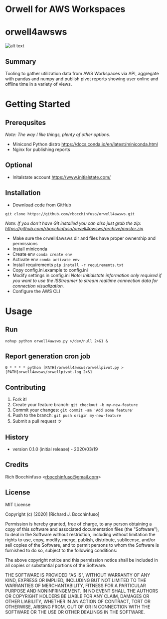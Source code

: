 # Orwell for AWS Workspaces


# orwell4awsws
![alt text](https://www.peaceproject.com/wp-content/uploads/LS255-In-Time-Of-Universal-Deceit-Bumper-Sticker.jpg?sfvrsn=74f89f35_1 "Orwell for AWS Workspaces")


## Summary
Tooling to gather utilization data from AWS Workspaces via API, aggregate with pandas and numpy and publish pivot reports showing user online and offline time in a variety of views.

# Getting Started

## Prerequsites
_Note: The way I like things, plenty of other options._
- Minicond Python distro
https://docs.conda.io/en/latest/miniconda.html
- Nginx for publishing reports

## Optional
- Initalstate account
https://www.initialstate.com/


## Installation 
- Download code from GitHub
```
git clone https://github.com/rbocchinfuso/orwell4awsws.git
```
_Note:  If you don't have Git installed you can also just grab the zip: https://github.com/rbocchinfuso/orwell4awsws/archive/master.zip_

- Make sure the orwell4awsws dir and files have proper ownership and permissions
- Install miniconda
- Create env
`conda create env`
- Activate env
`conda activate env`
- Install requirements
`pip install -r requirements.txt`
- Copy config.ini.example to config.ini
- Modify settings in config.ini
_Note: Initialstate information only required if you want to use the ISStreamer to stream realtime connection data for connection visualization._
- Configure the AWS CLI


# Usage

## Run
`nohup python orwell4awsws.py >/dev/null 2>&1 &`

## Report generation cron job
`0 * * * * python [PATH]/orwell4awsws/orwellpivot.py > [PATH]orwell4awsws/orwellpivot.log 2>&1`


## Contributing

1. Fork it!
2. Create your feature branch: `git checkout -b my-new-feature`
3. Commit your changes: `git commit -am 'Add some feature'`
4. Push to the branch: `git push origin my-new-feature`
5. Submit a pull request ツ

## History
-  version 0.1.0 (initial release) - 2020/03/19

## Credits
Rich Bocchinfuso <<rbocchinfuso@gmail.com>>


## License
MIT License

Copyright (c) [2020] [Richard J. Bocchinfuso]

Permission is hereby granted, free of charge, to any person obtaining a copy
of this software and associated documentation files (the "Software"), to deal
in the Software without restriction, including without limitation the rights
to use, copy, modify, merge, publish, distribute, sublicense, and/or sell
copies of the Software, and to permit persons to whom the Software is
furnished to do so, subject to the following conditions:

The above copyright notice and this permission notice shall be included in all
copies or substantial portions of the Software.

THE SOFTWARE IS PROVIDED "AS IS", WITHOUT WARRANTY OF ANY KIND, EXPRESS OR
IMPLIED, INCLUDING BUT NOT LIMITED TO THE WARRANTIES OF MERCHANTABILITY,
FITNESS FOR A PARTICULAR PURPOSE AND NONINFRINGEMENT. IN NO EVENT SHALL THE
AUTHORS OR COPYRIGHT HOLDERS BE LIABLE FOR ANY CLAIM, DAMAGES OR OTHER
LIABILITY, WHETHER IN AN ACTION OF CONTRACT, TORT OR OTHERWISE, ARISING FROM,
OUT OF OR IN CONNECTION WITH THE SOFTWARE OR THE USE OR OTHER DEALINGS IN THE
SOFTWARE.